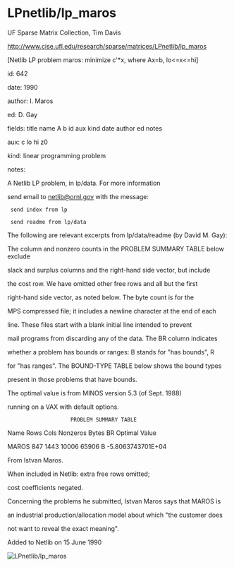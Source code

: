 # LPnetlib/lp_maros

 UF Sparse Matrix Collection, Tim Davis

 http://www.cise.ufl.edu/research/sparse/matrices/LPnetlib/lp_maros

 [Netlib LP problem maros: minimize c'*x, where Ax=b, lo<=x<=hi]

 id: 642

 date: 1990

 author: I. Maros

 ed: D. Gay

 fields: title name A b id aux kind date author ed notes

 aux: c lo hi z0

 kind: linear programming problem

 notes:

 A Netlib LP problem, in lp/data.  For more information                    

 send email to netlib@ornl.gov with the message:                           

                                                                           

 	 send index from lp                                                      

 	 send readme from lp/data                                                

                                                                           

 The following are relevant excerpts from lp/data/readme (by David M. Gay):

                                                                           

 The column and nonzero counts in the PROBLEM SUMMARY TABLE below exclude  

 slack and surplus columns and the right-hand side vector, but include     

 the cost row.  We have omitted other free rows and all but the first      

 right-hand side vector, as noted below.  The byte count is for the        

 MPS compressed file; it includes a newline character at the end of each   

 line.  These files start with a blank initial line intended to prevent    

 mail programs from discarding any of the data.  The BR column indicates   

 whether a problem has bounds or ranges:  B stands for "has bounds", R     

 for "has ranges".  The BOUND-TYPE TABLE below shows the bound types       

 present in those problems that have bounds.                               

                                                                           

 The optimal value is from MINOS version 5.3 (of Sept. 1988)               

 running on a VAX with default options.                                    

                                                                           

                        PROBLEM SUMMARY TABLE                              

                                                                           

 Name       Rows   Cols   Nonzeros    Bytes  BR      Optimal Value         

 MAROS       847   1443    10006      65906  B    -5.8063743701E+04        

                                                                           

 From Istvan Maros.                                                        

 When included in Netlib: extra free rows omitted;                         

 cost coefficients negated.                                                

                                                                           

 Concerning the problems he submitted, Istvan Maros says that MAROS is     

 an industrial production/allocation model about which "the customer does  

 not want to reveal the exact meaning".                                    

                                                                           

 Added to Netlib on  15 June 1990                                          

![LPnetlib/lp_maros](http://yifanhu.net/GALLERY/GRAPHS/GIF_SMALL/LPnetlib@lp_maros.gif)
